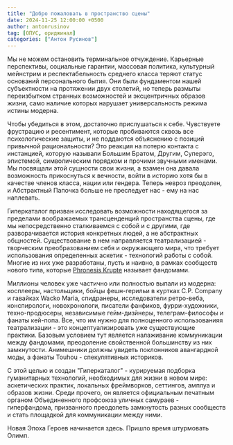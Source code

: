 ```yaml
---
title: "Добро пожаловать в пространство сцены"
date: 2024-11-25 12:00:00 +0500
author: antonrusinov
tag: [ОПУС, ориджинал]
categories: ["Антон Русинов"]
---
```


Мы не можем остановить терминальное отчуждение. Карьерные перспективы, социальные гарантии, массовая политика, культурный мейнстрим и респектабельность среднего класса теряют статус оснований персонального бытия. Они были фундаментом нашей субъектности на протяжении двух столетий, но теперь размыты переизбытком странных возможностей и эксцентричных образов жизни, само наличие которых нарушает универсальность режима истины модерна.

Чтобы убедиться в этом, достаточно прислушаться к себе. Чувствуете фрустрацию и ресентимент, которые пробиваются сквозь все психологические защиты, и не поддаются объяснению с позиций привычной рациональности? Это реакция на потерю контакта с инстанцией, которую называли Большим Братом, Другим, Суперэго, эпистемой, символическим порядком и прочими звучными именами. Мы посвящали этой сущности свои жизни, а взамен она давала возможность прикоснуться к вечности, войти в историю хотя бы в качестве членов класса, нации или гендера. Теперь невроз преодолен, и Абстрактный Папочка больше не преследует нас - ему на нас наплевать.

Гиперкаталог призван исследовать возможности находящегося за пределами воображаемых трансценденций пространства сцены, где мы непосредственно сталкиваемся с собой и с другими, где разворачивается история конкретных людей, а не абстрактных общностей. Существование в нем направляется театрализацией - творческим преобразованием себя и окружающего мира, что требует использования определенных аскетик - технологий работы с собой. Многие из них уже разработаны, пусть и наивно, в рамках сообществ нового типа, которые [Phronesis Krupte](https://boosty.to/rusinov/posts/e4f40d73-462d-446a-add6-7a5cc16d5ddd) называет фандомами.

Миллионы человек уже частично или полностью выпали из модерна: косплееры, настольщики, бойцы фешн-герильи в куртках C.P. Company и гавайках Wacko Maria, спидранеры, исследователи ретро-веба, конспирологи, новохронологи, писатели фанфиков, фурри-художники, техно-продюсеры, независимые гейм-дизйнеры, телеграм-философы и фанаты кей-попа. Все, что им нужно для полноценного использованияя театрализации - это концептуализировать уже существующие практики. Базовым условием тут является налаживание коммуникации между фандомами, преодоление свойственной большинству из них замкнутости. Анимешники должны увидеть поклонников авангардной моды, а фанаты Touhou - спекулятивных историков.

С этой целью и создан "Гиперкаталог" - курируемая подборка гуманитарных технологий, необходимых для жизни в новом мире: аскетических практик, локальных фреймворков, сеттингов, амплуа и образов жизни. Среди прочего, он является официальным печатным органом Объединенного профсоюза уличных самураев - гиперфандома, призванного преодолеть замкнутость разных сообществ и стать площадкой для коммуникации между ними.

Новая Эпоха Героев начинается здесь. Пришло время штурмовать Олимп.
